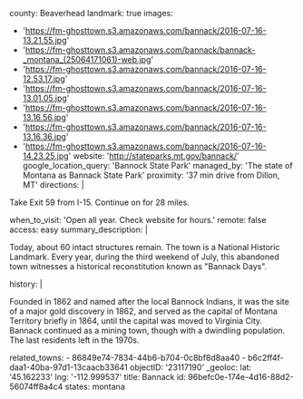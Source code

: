 county: Beaverhead
landmark: true
images:
  - 'https://fm-ghosttown.s3.amazonaws.com/bannack/2016-07-16-13.21.55.jpg'
  - 'https://fm-ghosttown.s3.amazonaws.com/bannack/bannack-_montana_(25064171061)-web.jpg'
  - 'https://fm-ghosttown.s3.amazonaws.com/bannack/2016-07-16-12.53.17.jpg'
  - 'https://fm-ghosttown.s3.amazonaws.com/bannack/2016-07-16-13.01.05.jpg'
  - 'https://fm-ghosttown.s3.amazonaws.com/bannack/2016-07-16-13.16.56.jpg'
  - 'https://fm-ghosttown.s3.amazonaws.com/bannack/2016-07-16-13.16.36.jpg'
  - 'https://fm-ghosttown.s3.amazonaws.com/bannack/2016-07-16-14.23.25.jpg'
website: 'http://stateparks.mt.gov/bannack/'
google_location_query: 'Bannock State Park'
managed_by: 'The state of Montana as Bannack State Park'
proximity: '37 min drive from Dillon, MT'
directions: |
  <p>Take Exit 59 from I-15. Continue on for 28 miles.
  </p>
when_to_visit: 'Open all year. Check website for hours.'
remote: false
access: easy
summary_description: |
  <p>Today, about 60 intact structures remain. The town is a National Historic Landmark. Every year, during the third weekend of July, this abandoned town witnesses a historical reconstitution known as "Bannack Days".
  </p>
history: |
  <p>Founded in 1862 and named after the local Bannock Indians, it was the site of a major gold discovery in 1862, and served as the capital of Montana Territory briefly in 1864, until the capital was moved to Virginia City. Bannack continued as a mining town, though with a dwindling population. The last residents left in the 1970s.
  </p>
related_towns:
  - 86849e74-7834-44b6-b704-0c8bf8d8aa40
  - b6c2ff4f-daa1-40ba-97d1-13caacb33641
objectID: '23117190'
_geoloc:
  lat: '45.162233'
  lng: '-112.999537'
title: Bannack
id: 96befc0e-174e-4d16-88d2-56074ff8a4c4
states: montana
